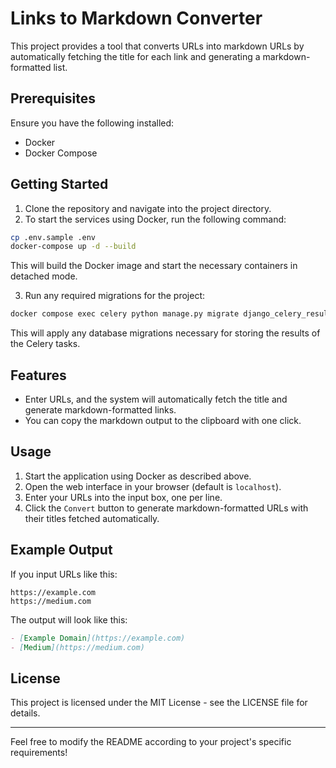 # Links to Markdown Converter

This project provides a tool that converts URLs into markdown URLs by automatically fetching the title for each link and generating a markdown-formatted list.

## Prerequisites

Ensure you have the following installed:

- Docker
- Docker Compose

## Getting Started

1. Clone the repository and navigate into the project directory.
2. To start the services using Docker, run the following command:

```bash
cp .env.sample .env
docker-compose up -d --build
```

This will build the Docker image and start the necessary containers in detached mode.

3. Run any required migrations for the project:

```bash
docker compose exec celery python manage.py migrate django_celery_results
```

This will apply any database migrations necessary for storing the results of the Celery tasks.

## Features

- Enter URLs, and the system will automatically fetch the title and generate markdown-formatted links.
- You can copy the markdown output to the clipboard with one click.

## Usage

1. Start the application using Docker as described above.
2. Open the web interface in your browser (default is `localhost`).
3. Enter your URLs into the input box, one per line.
4. Click the `Convert` button to generate markdown-formatted URLs with their titles fetched automatically.

## Example Output

If you input URLs like this:

```
https://example.com
https://medium.com
```

The output will look like this:

```markdown
- [Example Domain](https://example.com)
- [Medium](https://medium.com)
```

## License

This project is licensed under the MIT License - see the LICENSE file for details.

---

Feel free to modify the README according to your project's specific requirements!
